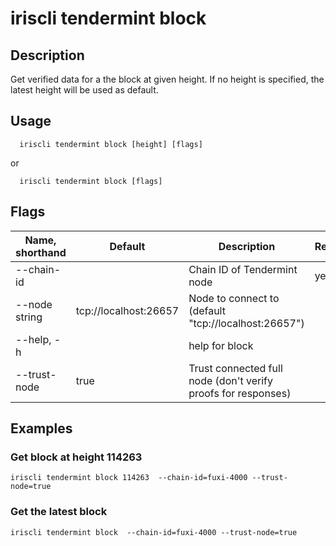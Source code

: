# iriscli tendermint block

## Description

Get verified data for a the block at given height. If no height is specified, the latest height will be used as default.


## Usage

```
  iriscli tendermint block [height] [flags]
```
or 
```
  iriscli tendermint block [flags]
```

## Flags

| Name, shorthand | Default                    |Description                                                             | Required     |
| --------------- | -------------------------- | --------------------------------------------------------- | -------- |
| --chain-id    |     | Chain ID of Tendermint node   | yes     |
| --node string     |   tcp://localhost:26657                         | Node to connect to (default "tcp://localhost:26657")  |                                     
| --help, -h      |       | 	help for block|    |
| --trust-node    |              true         | Trust connected full node (don't verify proofs for responses)     |          |

## Examples

### Get block at height 114263

```shell
iriscli tendermint block 114263  --chain-id=fuxi-4000 --trust-node=true

```

### Get the latest block

```shell
iriscli tendermint block  --chain-id=fuxi-4000 --trust-node=true

```







